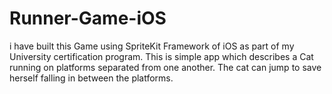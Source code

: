 # Runner-Game-iOS
i have built this Game using SpriteKit Framework of iOS as part of my University certification program.
This is simple app which describes a Cat running on platforms separated from one another. The cat can jump to save herself
falling in between the platforms.
